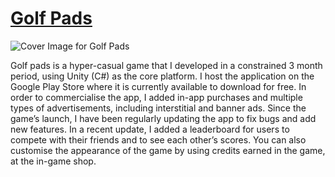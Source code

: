 # [Golf Pads](https://golfpads.page.link/appstore)

![Cover Image for Golf Pads](/Assets/golf-pads/Artworks/Facebook%20Cover%20Photo.png)

Golf pads is a hyper-casual game that I developed in a constrained 3 month period, using Unity (C#) as the core platform. I host the application on the Google Play Store where it is currently available to download for free.  In order to commercialise the app, I added in-app purchases and multiple types of advertisements, including interstitial and banner ads. Since the game’s launch, I have been regularly updating the app to fix bugs and add new features. In a recent update, I added a leaderboard for users to compete with their friends and to see each other’s scores. You can also customise the appearance of the game by using credits earned in the game, at the in-game shop.
